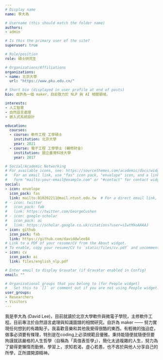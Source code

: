 ```yaml
---
# Display name
name: 李大為

# Username (this should match the folder name)
authors:
- admin

# Is this the primary user of the site?
superuser: true

# Role/position
role: 碩士研究生

# Organizations/Affiliations
organizations:
- name: 北京大學
  url: "https://www.pku.edu.cn/"

# Short bio (displayed in user profile at end of posts)
bio: 自許為一個 maker，目前致力於 NLP 與 AI 相關領域。

interests:
- 人工智慧
- 自然語言處理
- 嵌入式系統設計

education:
  courses:
  - course: 軟件工程 工學碩士
    institution: 北京大學
    year: 2021
  - course: 電子工程 工學學士 (輔修財金)
    institution: 國立臺灣科技大學
    year: 2017

# Social/Academic Networking
# For available icons, see: https://sourcethemes.com/academic/docs/widgets/#icons
#   For an email link, use "fas" icon pack, "envelope" icon, and a link in the
#   form "mailto:your-email@example.com" or "#contact" for contact widget.
social:
- icon: envelope
  icon_pack: fas
  link: mailto:B10202211@mail.ntust.edu.tw  # For a direct email link, use "mailto:test@example.org".
# - icon: twitter
#   icon_pack: fab
#   link: https://twitter.com/GeorgeCushen
# - icon: google-scholar
#   icon_pack: ai
#   link: https://scholar.google.co.uk/citations?user=sIwtMXoAAAAJ
- icon: github
  icon_pack: fab
  link: https://github.com/daviddwlee84
# Link to a PDF of your resume/CV from the About widget.
# To enable, copy your resume/CV to `static/files/cv.pdf` and uncomment the lines below.  
- icon: cv
  icon_pack: ai
  link: files/english_nlp.pdf

# Enter email to display Gravatar (if Gravatar enabled in Config)
email: ""

# Organizational groups that you belong to (for People widget)
#   Set this to `[]` or comment out if you are not using People widget.  
user_groups:
- Researchers
- Visitors
---
```


我是李大為 (David Lee)，目前就讀於北京大學軟件與微電子學院，主修軟件工程。目前專注於自然語言處理與知識圖譜的相關研究。自許為 maker —— 努力實現任何想到的有趣點子。我喜歡音樂和其他我覺得很酷的東西。有輕微的強迫症，做事必須要有條理，特別是在coding上必須規範且優雅。秉持能隨便就隨便但要拘謹就該嚴格的人生哲學（自稱為「真值表哲學」），簡化太過複雜的人生，努力為了變得更懶惰而勤勞。學習上，求知若渴，虛心若愚，也不吝於與他人分享自己的所學，正所謂開源精神。
